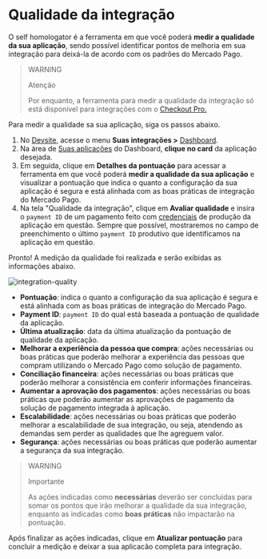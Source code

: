 # Qualidade da integração

O self homologator é a ferramenta em que você poderá **medir a qualidade da sua aplicação**, sendo possível identificar pontos de melhoria em sua integração para deixá-la de acordo com os padrões do Mercado Pago.

> WARNING
>
> Atenção
>
> Por enquanto, a ferramenta para medir a qualidade da integração só está disponível para integrações com o [Checkout Pro.](/developers/pt/docs/checkout-pro/landing)

Para medir a qualidade sa sua aplicação, siga os passos abaixo.

1. No [Devsite](/developers/pt/docs), acesse o menu **Suas integrações >** [Dashboard](https://mercadopago[FAKER][URL][DOMAIN]/developers/panel).
2. Na área de [Suas aplicações](/developers/pt/guides/additional-content/dashboard/applications) do Dashboard, **clique no card** da aplicação desejada. 
3. Em seguida, clique em **Detalhes da pontuação** para acessar a ferramenta em que você poderá **medir a qualidade da sua aplicação** e visualizar a pontuação que indica o quanto a configuração da sua aplicação é segura e está alinhada com as boas práticas de integração do Mercado Pago. 
4. Na tela "Qualidade da integração", clique em **Avaliar qualidade** e insira o `payment ID` de um pagamento feito com [credenciais](/developers/pt/guides/additional-content/credentials/credentials) de produção da aplicação em questão. Sempre que possível, mostraremos no campo de preenchimento o último `payment ID` produtivo que identificamos na aplicação em questão.

Pronto! A medição da qualidade foi realizada e serão exibidas as informações abaixo.

![integration-quality](homologator/integration-quality-pt.png)

* **Pontuação**: indica o quanto a configuração da sua aplicação é segura e está alinhada com as boas práticas de integração do Mercado Pago.
* **Payment ID**: `payment ID` do qual está baseada a pontuação de qualidade da aplicação.
* **Última atualização**: data da última atualização da pontuação de qualidade da aplicação.
* **Melhorar a experiência da pessoa que compra**: ações necessárias ou boas práticas que poderão melhorar a experiência das pessoas que compram utilizando o Mercado Pago como solução de pagamento.
* **Conciliação financeira**: ações necessárias ou boas práticas que poderão melhorar a consistência em conferir informações financeiras.
* **Aumentar a aprovação dos pagamentos**: ações necessárias ou boas práticas que poderão aumentar as aprovações de pagamento da solução de pagamento integrada à aplicação.
* **Escalabilidade**: ações necessárias ou boas práticas que poderão melhorar a escalabilidade de sua integração, ou seja, atendendo as demandas sem perder as qualidades que lhe agreguem valor.
* **Segurança**: ações necessárias ou boas práticas que poderão aumentar a segurança da sua integração.

> WARNING
>
> Importante
>
> As ações indicadas como **necessárias** deverão ser concluidas para somar os pontos que irão melhorar a qualidade da sua integração, enquanto as indicadas como **boas práticas** não impactarão na pontuação.

Após finalizar as ações indicadas, clique em **Atualizar pontuação** para concluir a medição e deixar a sua aplicacão completa para integração.